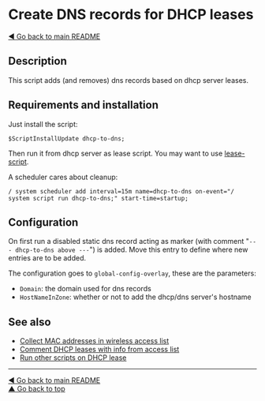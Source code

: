 Create DNS records for DHCP leases
==================================

[◀ Go back to main README](../README.md)

Description
-----------

This script adds (and removes) dns records based on dhcp server leases.

Requirements and installation
-----------------------------

Just install the script:

    $ScriptInstallUpdate dhcp-to-dns;

Then run it from dhcp server as lease script. You may want to use
[lease-script](lease-script.md).

A scheduler cares about cleanup:

    / system scheduler add interval=15m name=dhcp-to-dns on-event="/ system script run dhcp-to-dns;" start-time=startup;

Configuration
-------------

On first run a disabled static dns record acting as marker (with comment
"`--- dhcp-to-dns above ---`") is added. Move this entry to define where new
entries are to be added.

The configuration goes to `global-config-overlay`, these are the parameters:

* `Domain`: the domain used for dns records
* `HostNameInZone`: whether or not to add the dhcp/dns server's hostname

See also
--------

* [Collect MAC addresses in wireless access list](collect-wireless-mac.md)
* [Comment DHCP leases with info from access list](dhcp-lease-comment.md)
* [Run other scripts on DHCP lease](lease-script.md)

---
[◀ Go back to main README](../README.md)  
[▲ Go back to top](#top)
